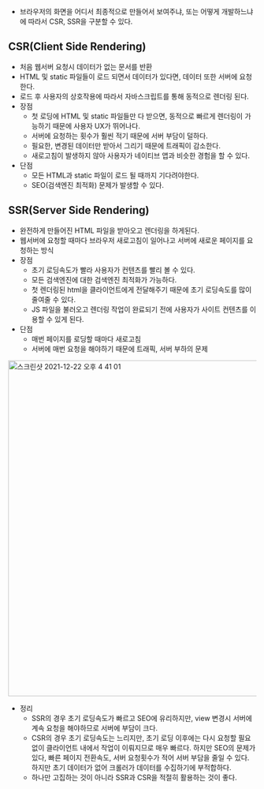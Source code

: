- 브라우저의 화면을 어디서 최종적으로 만들어서 보여주냐, 또는 어떻게 개발하느냐에 따라서 CSR, SSR을 구분할 수 있다.

## CSR(Client Side Rendering)
- 처음 웹서버 요청시 데이터가 없는 문서를 반환
- HTML 및 static 파일들이 로드 되면서 데이터가 있다면, 데이터 또한 서버에 요청한다.
- 로드 후 사용자의 상호작용에 따라서 자바스크립트를 통해 동적으로 렌더링 된다.
- 장점
  - 첫 로딩에 HTML 및 static 파일들만 다 받으면, 동적으로 빠르게 렌더링이 가능하기 때문에 사용자 UX가 뛰어나다.
  - 서버에 요청하는 횟수가 훨씬 적기 때문에 서버 부담이 덜하다.
  - 필요한, 변경된 데이터만 받아서 그리기 때문에 트래픽이 감소한다.
  - 새로고침이 발생하지 않아 사용자가 네이티브 앱과 비슷한 경험을 할 수 있다.
- 단점
  - 모든 HTML과 static 파일이 로드 될 때까지 기다려야한다.
  - SEO(검색엔진 최적화) 문제가 발생할 수 있다.

## SSR(Server Side Rendering)
- 완전하게 만들어진 HTML 파일을 받아오고 렌더링을 하게된다.
- 웹서버에 요청할 때마다 브라우저 새로고침이 일어나고 서버에 새로운 페이지를 요청하는 방식
- 장점
  - 초기 로딩속도가 빨라 사용자가 컨텐츠를 빨리 볼 수 있다.
  - 모든 검색엔진에 대한 검색엔진 최적화가 가능하다.
  - 첫 렌더링된 html을 클라이언트에게 전달해주기 때문에 초기 로딩속도를 많이 줄여줄 수 있다.
  - JS 파일을 불러오고 렌더링 작업이 완료되기 전에 사용자가 사이트 컨텐츠를 이용할 수 있게 된다.
- 단점
  - 매번 페이지를 로딩할 때마다 새로고침
  - 서버에 매번 요청을 해야하기 때문에 트래픽, 서버 부하의 문제

<img width="681" alt="스크린샷 2021-12-22 오후 4 41 01" src="https://user-images.githubusercontent.com/75515697/147054344-8eb53913-da77-4d35-9a1d-7b1f6c040c79.png">

- 정리
  - SSR의 경우 초기 로딩속도가 빠르고 SEO에 유리하지만, view 변경시 서버에 계속 요청을 해야하므로 서버에 부담이 크다.
  - CSR의 경우 초기 로딩속도는 느리지만, 초기 로딩 이후에는 다시 요청할 필요없이 클라이언트 내에서 작업이 이뤄지므로 매우 빠르다. 하지만 SEO의 문제가 있다, 빠른 페이지 전환속도, 서버 요청횟수가 적어 서버 부담을 줄일 수 있다. 하지만 초기 데이터가 없어 크롤러가 데이터를 수집하기에 부적합하다.
  - 하나만 고집하는 것이 아니라 SSR과 CSR을 적절히 활용하는 것이 좋다.
